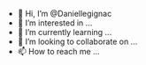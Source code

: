 - 👋 Hi, I’m @Daniellegignac
- 👀 I’m interested in ...
- 🌱 I’m currently learning ...
- 💞️ I’m looking to collaborate on ...
- 📫 How to reach me ...

<!---
Daniellegignac/Daniellegignac is a ✨ special ✨ repository because its `README.md` (this file) appears on your GitHub profile.
You can click the Preview link to take a look at your changes.
--->

